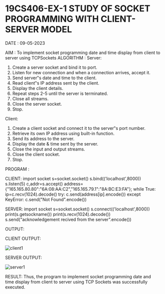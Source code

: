 # 19CS406-EX-1 STUDY OF SOCKET PROGRAMMING WITH CLIENT-SERVER MODEL

DATE : 09-05-2023

AIM :
   To implement socket programming date and time display from client to server using TCPSockets
ALGORITHM :
Server:

1. Create a server socket and bind it to port.
2. Listen for new connection and when a connection arrives, accept it.
3. Send server‟s date and time to the client.
4. Read client‟s IP address sent by the client.
5. Display the client details.
6. Repeat steps 2-5 until the server is terminated.
7. Close all streams.
8. Close the server socket.
9. Stop.

Client:

1. Create a client socket and connect it to the server‟s port number.
2. Retrieve its own IP address using built-in function.
3. Send its address to the server.
4. Display the date & time sent by the server.
5. Close the input and output streams.
6. Close the client socket.
7. Stop.

PROGRAM :

CLIENT:
import socket
s=socket.socket()
s.bind(('localhost',8000))
s.listen(5)
c,addr=s.accept()
address={"165.165.80.80":"6A:08:AA:C2","165.165.79.1":"8A:BC:E3:FA"};
while True:
 ip=c.recv(1024).decode()
 try:
 c.send(address[ip].encode())
 except KeyError:
 c.send("Not Found".encode()) 

SERVER:
import socket
s=socket.socket()
s.connect(('localhost',8000))
print(s.getsockname())
print(s.recv(1024).decode())
s.send("acknowledgement recived from the server".encode())


OUTPUT:

CLIENT OUTPUT:

![client1](https://github.com/ARJUN19122004/19CS406-EX-1/assets/119429483/b3889e4f-b5d2-4c3f-8996-d22dcc13a139)

SERVER OUTPUT:

![server1](https://github.com/ARJUN19122004/19CS406-EX-1/assets/119429483/0f1ca676-984a-47b3-a3f1-f672f2de48f7)


RESULT:
Thus, the program to implement socket programming date and time display from client to server using TCP Sockets was successfully executed.

